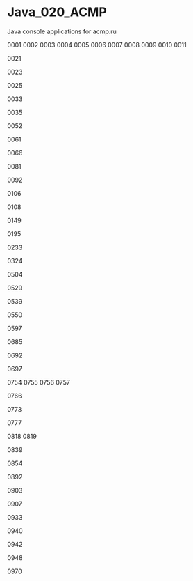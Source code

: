 # Java_020_ACMP
Java console applications for acmp.ru

0001
0002
0003
0004
0005
0006
0007
0008
0009
0010
0011

0021

0023

0025

0033

0035

0052

0061

0066

0081

0092

0106

0108

0149

0195

0233

0324

0504

0529

0539

0550

0597

0685

0692

0697

0754
0755
0756
0757

0766

0773

0777

0818
0819

0839

0854

0892

0903

0907

0933

0940

0942

0948

0970